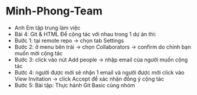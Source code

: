 # Minh-Phong-Team
- Anh Em tập trung làm việc
- Bài 4: Git & HTML Để cộng tác với nhau trong 1 dự án thì:
- Bước 1: tại remote repo -> chọn tab Settings
- Bước 2: ở menu bên trái -> chọn Collaborators -> confirm do chính bạn muốn mời cộng tác
- Bước 3: click vào nút Add people -> nhập email của người muốn cộng tác
- Bước 4: người được mời sẽ nhận 1 email và người được mời click vào View Invitation -> click Accept để xác nhận đồng ý cộng tác
- Bước 5: Bài tập: Thực hành Git Basic cùng nhóm